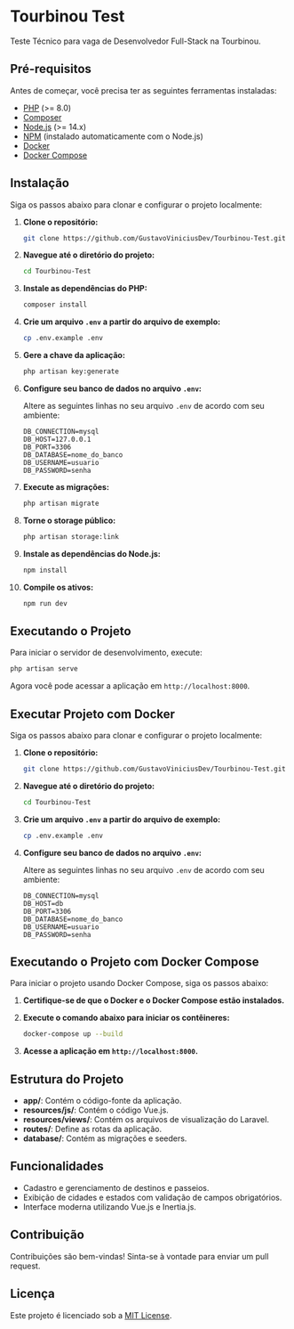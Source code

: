 
# Tourbinou Test

Teste Técnico para vaga de Desenvolvedor Full-Stack na Tourbinou.

## Pré-requisitos

Antes de começar, você precisa ter as seguintes ferramentas instaladas:

- [PHP](https://www.php.net/downloads) (>= 8.0)
- [Composer](https://getcomposer.org/download/)
- [Node.js](https://nodejs.org/) (>= 14.x)
- [NPM](https://www.npmjs.com/get-npm) (instalado automaticamente com o Node.js)
- [Docker](https://www.docker.com/get-started)
- [Docker Compose](https://docs.docker.com/compose/install/)

## Instalação

Siga os passos abaixo para clonar e configurar o projeto localmente:

1. **Clone o repositório:**

   ```bash
   git clone https://github.com/GustavoViniciusDev/Tourbinou-Test.git
   ```

2. **Navegue até o diretório do projeto:**

   ```bash
   cd Tourbinou-Test
   ```

3. **Instale as dependências do PHP:**

   ```bash
   composer install
   ```

4. **Crie um arquivo `.env` a partir do arquivo de exemplo:**

   ```bash
   cp .env.example .env
   ```

5. **Gere a chave da aplicação:**

   ```bash
   php artisan key:generate
   ```

6. **Configure seu banco de dados no arquivo `.env`:**

   Altere as seguintes linhas no seu arquivo `.env` de acordo com seu ambiente:

   ```env
   DB_CONNECTION=mysql
   DB_HOST=127.0.0.1
   DB_PORT=3306
   DB_DATABASE=nome_do_banco
   DB_USERNAME=usuario
   DB_PASSWORD=senha
   ```

7. **Execute as migrações:**

   ```bash
   php artisan migrate
   ```

8. **Torne o storage público:**

   ```bash
   php artisan storage:link
   ```

9. **Instale as dependências do Node.js:**

   ```bash
   npm install
   ```

10. **Compile os ativos:**

    ```bash
    npm run dev
    ```

## Executando o Projeto

Para iniciar o servidor de desenvolvimento, execute:

```bash
php artisan serve
```

Agora você pode acessar a aplicação em `http://localhost:8000`.

## Executar Projeto com Docker

Siga os passos abaixo para clonar e configurar o projeto localmente:

1. **Clone o repositório:**

   ```bash
   git clone https://github.com/GustavoViniciusDev/Tourbinou-Test.git
   ```

2. **Navegue até o diretório do projeto:**

   ```bash
   cd Tourbinou-Test
   ```

3. **Crie um arquivo `.env` a partir do arquivo de exemplo:**

   ```bash
   cp .env.example .env
   ```

4. **Configure seu banco de dados no arquivo `.env`:**

   Altere as seguintes linhas no seu arquivo `.env` de acordo com seu ambiente:

   ```env
   DB_CONNECTION=mysql
   DB_HOST=db
   DB_PORT=3306
   DB_DATABASE=nome_do_banco
   DB_USERNAME=usuario
   DB_PASSWORD=senha
   ```

## Executando o Projeto com Docker Compose

Para iniciar o projeto usando Docker Compose, siga os passos abaixo:

1. **Certifique-se de que o Docker e o Docker Compose estão instalados.**

2. **Execute o comando abaixo para iniciar os contêineres:**

   ```bash
   docker-compose up --build
   ```

3. **Acesse a aplicação em `http://localhost:8000`.**

## Estrutura do Projeto

- **app/**: Contém o código-fonte da aplicação.
- **resources/js/**: Contém o código Vue.js.
- **resources/views/**: Contém os arquivos de visualização do Laravel.
- **routes/**: Define as rotas da aplicação.
- **database/**: Contém as migrações e seeders.

## Funcionalidades

- Cadastro e gerenciamento de destinos e passeios.
- Exibição de cidades e estados com validação de campos obrigatórios.
- Interface moderna utilizando Vue.js e Inertia.js.

## Contribuição

Contribuições são bem-vindas! Sinta-se à vontade para enviar um pull request.

## Licença

Este projeto é licenciado sob a [MIT License](LICENSE).
